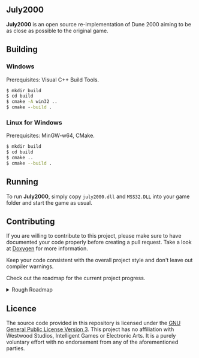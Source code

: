 July2000
---
**July2000** is an open source re-implementation of Dune 2000 aiming to be as
close as possible to the original game.

Building
---
### Windows
Prerequisites: Visual C++ Build Tools.
```bat
$ mkdir build
$ cd build
$ cmake -A win32 ..
$ cmake --build .
```

### Linux for Windows
Prerequisites: MinGW-w64, CMake.
```sh
$ mkdir build
$ cd build
$ cmake ..
$ cmake --build .
```

Running
---
To run **July2000**, simply copy `july2000.dll` and `MSS32.DLL` into your game folder
and start the game as usual.

Contributing
---
If you are willing to contribute to this project, please make sure to have
documented your code properly before creating a pull request. Take a look
at [Doxygen](https://doxygen.nl) for more information.

Keep your code consistent with the overall project style and don't leave out
compiler warnings.

Check out the roadmap for the current project progress.

<details>
<summary>Rough Roadmap</summary>
<br>

The numbers after each filename represent virtual address ranges indicating
the location of the compiled-in object modules inside of the original game
executable. Anyone willing to contribute is welcome to help with any of the
below-mentioned files.

```
WW - Westwood Studios library
(+) - done

july2000/moviecode/ahandle.cpp          00401000 - 00401c00 (WW AUDIO.H)
july2000/moviecode/ddstuff.cpp          00401c40 - 00402df0, 00470190 (00401c40 Buffer_Frame_To_Page WW KEYBUFF.CPP, WW BUFFER.CPP WW DDRAW.CPP, WW GBUFFER.CPP)
july2000/moviecode/mono.cpp             004030d0 - 00403430 (WW)
july2000/moviecode/movies.cpp           00403450 - 00403cc0 (00403cc0 Linear_Scale_To_Linear WW DRAWMISC.CPP)
july2000/moviecode/soscodec.asm         00404860 - 004048c0 (WW SOSCOMP.H, ADPCM.CPP)
july2000/moviecode/unvqtblc.cpp         00404cd8 - 00404b30
july2000/moviecode/vqa.cpp              00405fa0 - 00407400 (WW)
july2000/moviecode/wnd_file.cpp         00407480 - 004078c0 (WW)

july2000/netcode/ipbuf.cpp              00402e80 - 004030b0
july2000/netcode/sockbuf.cpp            00403b50 - 00403c60
july2000/netcode/wsproto.cpp            004078d0 - 00407d70 (WW WSPROTO.CPP)
july2000/netcode/wspudp.cpp             00407d90 - 00408110 (WW WSPUDP.CPP)
july2000/netcode/field.cpp              004082b0 - 004084d0 (WW FIELD.CPP)
july2000/netcode/packet.cpp             00408540 - 00408580 (WW PACKET.CPP)
july2000/netcode/wol.cpp                00408670 - 0041af30

july2000/code/ai.cpp                    0041af50 - 00423850
july2000/code/display.cpp               00423990 - 0042b670
(+) july2000/code/file.cpp              0042b730 - 0042ba50
july2000/code/globe.cpp                 0042bc60 - 0042d110
july2000/code/graphlib.cpp              0042d140 - 0042e450
july2000/code/image.cpp                 0042e660 - 004353b0
july2000/code/interface.cpp             004359a0 - 0043d150
july2000/code/credits.cpp               0043d150 - 0043d520
july2000/code/score.cpp                 0043d7e0 - 004412c0
july2000/code/loadsave.cpp              004414d0 - 004422c0
july2000/code/main.cpp                  00442310 - 0044c460
july2000/code/map.cpp                   0044c480 - 0044f440
(+) july2000/code/memory.cpp            0044f490 - 0044f6f0
july2000/code/mission.cpp               0044f770 - 00455500
july2000/code/model.cpp                 00455510 - 00458e90
july2000/code/order.cpp                 00459450 - 0045d390
(+) july2000/code/particle.cpp          0045d440 - 0045d730
july2000/code/route.cpp                 0045d990 - 0045fe20
july2000/code/setup.cpp                 0045fe70 - 0046b690
july2000/code/side.cpp                  0046bd40 - 0046eb00, 004a45d0 - 004a4740
july2000/code/sound.cpp                 0046eb60 - 00470170
(+) july2000/code/cd.cpp                004a61d0 - 004a63d5
july2000/code/uimanager.cpp             004706c0 - 004825b0
july2000/code/uiobject.cpp              00482780 - 00484f10
july2000/code/uibutton.cpp              00485000 - 00485610
july2000/code/uitogglebutton.cpp        00485940 - 00485ce0
july2000/code/uigroupbox.cpp            004860e0 - 004863a0
july2000/code/uilistbox.cpp             00486440 - 004885f0
july2000/code/uicheckbox.cpp            0048ab10 - 0048adc0
july2000/code/uimultibox.cpp            0048af30 - 0048b0e0
july2000/code/uieditbox.cpp             0048b190 - 0048b560
july2000/code/uitextbox.cpp             0048b9c0 - 0048bb10
july2000/code/uivaluebar.cpp            0048c030 - 0048cbf0
july2000/code/uianim.cpp                0048cec0 - 0048d650
july2000/code/uimovie.cpp               0048d730 - 0048d8f0
july2000/code/uidata.cpp                0048d980 - 00493350
july2000/code/unit.cpp                  00493590 - 0049fb40, 004a47f0 - 004a60e0
july2000/code/wignet.cpp                0049fb90 - 004a3080
july2000/code/winmain.cpp               004a3120 - 004a4560

july2000/vqa32/unvqbuff.asm             004a6590 - 004a6aba (WW)
july2000/vqa32/config.cpp               004a6ba0            (WW)
july2000/vqa32/vqaplay.cpp              004a6bc0 - 004a7310 (WW)
july2000/vqa32/task.cpp                 004a76f0 - 004a7eb0 (WW)
july2000/vqa32/loader.cpp               004a7ee0 - 004ab010 (WW)
july2000/vqa32/drawer.cpp               004ab0b0 - 004abcc0 (WW)
july2000/vqa32/audio.cpp                004abcd0 - 004ac130 (WW)
july2000/vqa32/memory.cpp               004ac200 - 004ad060 (WW)
july2000/vqa32/stream.cpp               004ad060 - 004ad310 (WW)
july2000/vqa32/timer.cpp                004ad3e0 - 004ad420 (WW)
july2000/vqa32/unvqbuff.cpp             004ad450 - 004af2c0 (WW)                  
july2000/vqa32/soscomp.asm              004af650 - 004af671 (WW SOSCOMP.H, ADPCM.CPP)
july2000/vqa32/lcwuncmp.asm             004b0220 - 004b02eb (WW LCWUNCMP.CPP)
july2000/vqa32/audunzap.asm             004b0480            (WW)
```

Because the development of this game was outsourced to Intelligent Games,
Westwood Studios had to provide them with their own C++ support library
to use the Westwood file formats (AUD, VQA) and utilise the online-play
API. Most of its source code was released alongside
Command & Conquer: Remastered Collection, which you may find [here](https://github.com/electronicarts/CnC_Remastered_Collection).

</details>

Licence
---
The source code provided in this repository is licensed under the [GNU General Public
License Version 3](https://www.gnu.org/licenses/old-licenses/gpl-3.0.html).
This project has no affiliation with Westwood Studios, Intelligent Games or
Electronic Arts. It is a purely voluntary effort with no endorsement from
any of the aforementioned parties.
